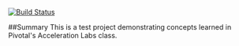 [![Build Status](https://travis-ci.com/kjmiyata/pal-tracker.svg?branch=master)](https://travis-ci.com/kjmiyata/pal-tracker)

##Summary
This is a test project demonstrating concepts learned in Pivotal's Acceleration Labs class.